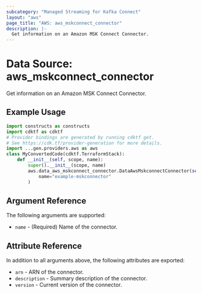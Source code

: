 ```yaml
---
subcategory: "Managed Streaming for Kafka Connect"
layout: "aws"
page_title: "AWS: aws_mskconnect_connector"
description: |-
  Get information on an Amazon MSK Connect Connector.
---
```


# Data Source: aws_mskconnect_connector

Get information on an Amazon MSK Connect Connector.

## Example Usage

```python
import constructs as constructs
import cdktf as cdktf
# Provider bindings are generated by running cdktf get.
# See https://cdk.tf/provider-generation for more details.
import ...gen.providers.aws as aws
class MyConvertedCode(cdktf.TerraformStack):
    def __init__(self, scope, name):
        super().__init__(scope, name)
        aws.data_aws_mskconnect_connector.DataAwsMskconnectConnector(self, "example",
            name="example-mskconnector"
        )
```

## Argument Reference

The following arguments are supported:

* `name` - (Required) Name of the connector.

## Attribute Reference

In addition to all arguments above, the following attributes are exported:

* `arn` - ARN of the connector.
* `description` - Summary description of the connector.
* `version` - Current version of the connector.

<!-- cache-key: cdktf-0.17.0-pre.15 input-4be9c5a163b53aa5408fb7447b922c215e54837352483f3169732e247ad951a5 -->